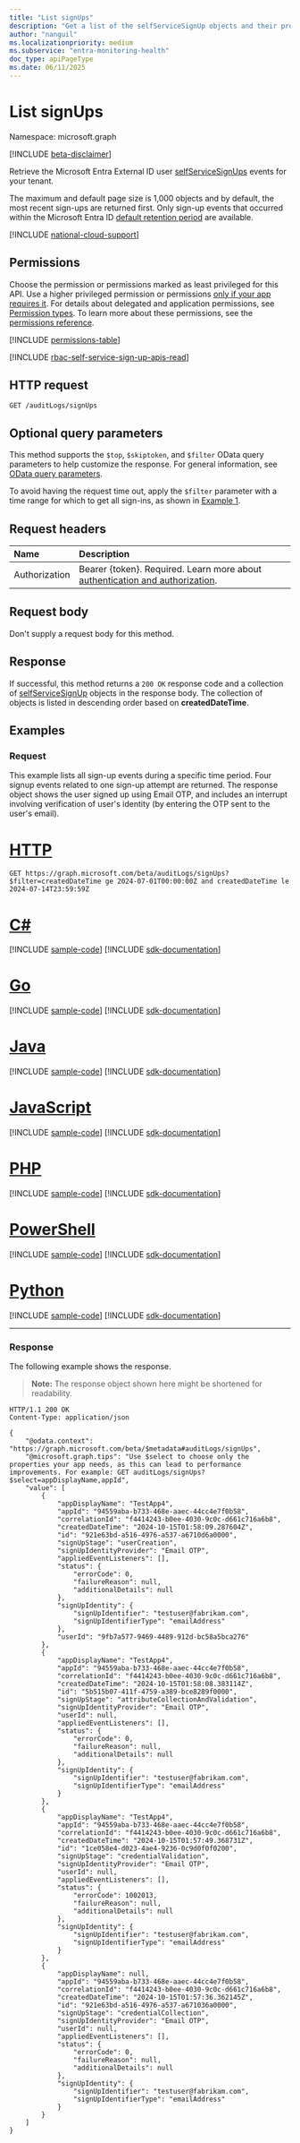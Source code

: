 ```yaml
---
title: "List signUps"
description: "Get a list of the selfServiceSignUp objects and their properties."
author: "nanguil"
ms.localizationpriority: medium
ms.subservice: "entra-monitoring-health"
doc_type: apiPageType
ms.date: 06/11/2025
---
```


# List signUps

Namespace: microsoft.graph

[!INCLUDE [beta-disclaimer](../../includes/beta-disclaimer.md)]

Retrieve the Microsoft Entra External ID user [selfServiceSignUps](../resources/selfservicesignup.md) events for your tenant. 

The maximum and default page size is 1,000 objects and by default, the most recent sign-ups are returned first. Only sign-up events that occurred within the Microsoft Entra ID [default retention period](/entra/identity/monitoring-health/reference-reports-data-retention#how-long-does-microsoft-entra-id-store-the-data) are available.

[!INCLUDE [national-cloud-support](../../includes/global-only.md)]

## Permissions

Choose the permission or permissions marked as least privileged for this API. Use a higher privileged permission or permissions [only if your app requires it](/graph/permissions-overview#best-practices-for-using-microsoft-graph-permissions). For details about delegated and application permissions, see [Permission types](/graph/permissions-overview#permission-types). To learn more about these permissions, see the [permissions reference](/graph/permissions-reference).

<!-- { "blockType": "permissions", "name": "auditlogroot_list_signups" } -->
[!INCLUDE [permissions-table](../includes/permissions/auditlogroot-list-signups-permissions.md)]

[!INCLUDE [rbac-self-service-sign-up-apis-read](../includes/rbac-for-apis/rbac-self-service-sign-up-apis-read.md)]

## HTTP request

<!-- {
  "blockType": "ignored"
}
-->
``` http
GET /auditLogs/signUps
```

## Optional query parameters

This method supports the `$top`, `$skiptoken`, and `$filter` OData query parameters to help customize the response. For general information, see [OData query parameters](/graph/query-parameters).

To avoid having the request time out, apply the `$filter` parameter with a time range for which to get all sign-ins, as shown in [Example 1](signin-list.md#example-1-list-all-sign-ins-during-a-specific-time-period).

## Request headers

|Name|Description|
|:---|:---|
|Authorization|Bearer {token}. Required. Learn more about [authentication and authorization](/graph/auth/auth-concepts).|

## Request body

Don't supply a request body for this method.

## Response

If successful, this method returns a `200 OK` response code and a collection of [selfServiceSignUp](../resources/selfservicesignup.md) objects in the response body. The collection of objects is listed in descending order based on **createdDateTime**.

## Examples

### Request

This example lists all sign-up events during a specific time period. Four signup events related to one sign-up attempt are returned. The response object shows the user signed up using Email OTP, and includes an interrupt involving verification of user's identity (by entering the OTP sent to the user's email).

# [HTTP](#tab/http)
<!-- {
  "blockType": "request",
  "name": "list_selfservicesignup"
}
-->
```msgraph-interactive
GET https://graph.microsoft.com/beta/auditLogs/signUps?$filter=createdDateTime ge 2024-07-01T00:00:00Z and createdDateTime le 2024-07-14T23:59:59Z
```

# [C#](#tab/csharp)
[!INCLUDE [sample-code](../includes/snippets/csharp/list-selfservicesignup-csharp-snippets.md)]
[!INCLUDE [sdk-documentation](../includes/snippets/snippets-sdk-documentation-link.md)]

# [Go](#tab/go)
[!INCLUDE [sample-code](../includes/snippets/go/list-selfservicesignup-go-snippets.md)]
[!INCLUDE [sdk-documentation](../includes/snippets/snippets-sdk-documentation-link.md)]

# [Java](#tab/java)
[!INCLUDE [sample-code](../includes/snippets/java/list-selfservicesignup-java-snippets.md)]
[!INCLUDE [sdk-documentation](../includes/snippets/snippets-sdk-documentation-link.md)]

# [JavaScript](#tab/javascript)
[!INCLUDE [sample-code](../includes/snippets/javascript/list-selfservicesignup-javascript-snippets.md)]
[!INCLUDE [sdk-documentation](../includes/snippets/snippets-sdk-documentation-link.md)]

# [PHP](#tab/php)
[!INCLUDE [sample-code](../includes/snippets/php/list-selfservicesignup-php-snippets.md)]
[!INCLUDE [sdk-documentation](../includes/snippets/snippets-sdk-documentation-link.md)]

# [PowerShell](#tab/powershell)
[!INCLUDE [sample-code](../includes/snippets/powershell/list-selfservicesignup-powershell-snippets.md)]
[!INCLUDE [sdk-documentation](../includes/snippets/snippets-sdk-documentation-link.md)]

# [Python](#tab/python)
[!INCLUDE [sample-code](../includes/snippets/python/list-selfservicesignup-python-snippets.md)]
[!INCLUDE [sdk-documentation](../includes/snippets/snippets-sdk-documentation-link.md)]

---

### Response

The following example shows the response.
>**Note:** The response object shown here might be shortened for readability.
<!-- {
  "blockType": "response",
  "truncated": true,
  "@odata.type": "Collection(microsoft.graph.selfServiceSignUp)"
}
-->
``` http
HTTP/1.1 200 OK
Content-Type: application/json

{
    "@odata.context": "https://graph.microsoft.com/beta/$metadata#auditLogs/signUps",
    "@microsoft.graph.tips": "Use $select to choose only the properties your app needs, as this can lead to performance improvements. For example: GET auditLogs/signUps?$select=appDisplayName,appId",
    "value": [
        {
            "appDisplayName": "TestApp4",
            "appId": "94559aba-b733-468e-aaec-44cc4e7f0b58",
            "correlationId": "f4414243-b0ee-4030-9c0c-d661c716a6b8",
            "createdDateTime": "2024-10-15T01:58:09.287604Z",
            "id": "921e63bd-a516-4976-a537-a6710d6a0000",
            "signUpStage": "userCreation",
            "signUpIdentityProvider": "Email OTP",
            "appliedEventListeners": [],
            "status": {
                "errorCode": 0,
                "failureReason": null,
                "additionalDetails": null
            },
            "signUpIdentity": {
                "signUpIdentifier": "testuser@fabrikam.com",
                "signUpIdentifierType": "emailAddress"
            },
            "userId": "9fb7a577-9469-4489-912d-bc58a5bca276"
        },
        {
            "appDisplayName": "TestApp4",
            "appId": "94559aba-b733-468e-aaec-44cc4e7f0b58",
            "correlationId": "f4414243-b0ee-4030-9c0c-d661c716a6b8",
            "createdDateTime": "2024-10-15T01:58:08.383114Z",
            "id": "5b515b07-411f-4759-a389-bce8289f0000",
            "signUpStage": "attributeCollectionAndValidation",
            "signUpIdentityProvider": "Email OTP",
            "userId": null,
            "appliedEventListeners": [],
            "status": {
                "errorCode": 0,
                "failureReason": null,
                "additionalDetails": null
            },
            "signUpIdentity": {
                "signUpIdentifier": "testuser@fabrikam.com",
                "signUpIdentifierType": "emailAddress"
            }
        },
        {
            "appDisplayName": "TestApp4",
            "appId": "94559aba-b733-468e-aaec-44cc4e7f0b58",
            "correlationId": "f4414243-b0ee-4030-9c0c-d661c716a6b8",
            "createdDateTime": "2024-10-15T01:57:49.368731Z",
            "id": "1ce058e4-d023-4ae4-9236-0c9d0f0f0200",
            "signUpStage": "credentialValidation",
            "signUpIdentityProvider": "Email OTP",
            "userId": null,
            "appliedEventListeners": [],
            "status": {
                "errorCode": 1002013,
                "failureReason": null,
                "additionalDetails": null
            },
            "signUpIdentity": {
                "signUpIdentifier": "testuser@fabrikam.com",
                "signUpIdentifierType": "emailAddress"
            }
        },
        {
            "appDisplayName": null,
            "appId": "94559aba-b733-468e-aaec-44cc4e7f0b58",
            "correlationId": "f4414243-b0ee-4030-9c0c-d661c716a6b8",
            "createdDateTime": "2024-10-15T01:57:36.362145Z",
            "id": "921e63bd-a516-4976-a537-a671036a0000",
            "signUpStage": "credentialCollection",
            "signUpIdentityProvider": "Email OTP",
            "userId": null,
            "appliedEventListeners": [],
            "status": {
                "errorCode": 0,
                "failureReason": null,
                "additionalDetails": null
            },
            "signUpIdentity": {
                "signUpIdentifier": "testuser@fabrikam.com",
                "signUpIdentifierType": "emailAddress"
            }
        }
    ]
}
```


